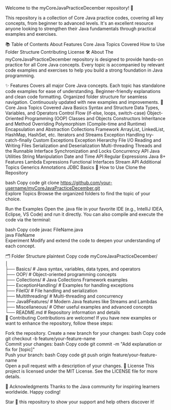 Welcome to the myCoreJavaPracticeDecember repository! 🎉

This repository is a collection of Core Java practice codes, covering all key concepts, from beginner to advanced levels. It's an excellent resource anyone looking to strengthen their Java fundamentals through practical examples and exercises.

📚 Table of Contents
About
Features
Core Java Topics Covered
How to Use
Folder Structure
Contributing
License
🛠 About
The myCoreJavaPracticeDecember repository is designed to provide hands-on practice for all Core Java concepts. Every topic is accompanied by relevant code examples and exercises to help you build a strong foundation in Java programming.

✨ Features
Covers all major Core Java concepts.
Each topic has standalone code examples for ease of understanding.
Beginner-friendly explanations and clean code formatting.
Organized folder structure for seamless navigation.
Continuously updated with new examples and improvements.
📂 Core Java Topics Covered
Java Basics
Syntax and Structure
Data Types, Variables, and Operators
Control Flow (if-else, loops, switch-case)
Object-Oriented Programming (OOP)
Classes and Objects
Constructors
Inheritance and Method Overriding
Polymorphism (Compile-time and Runtime)
Encapsulation and Abstraction
Collections Framework
ArrayList, LinkedList, HashMap, HashSet, etc.
Iterators and Streams
Exception Handling
try-catch-finally
Custom Exceptions
Exception Hierarchy
File I/O
Reading and Writing Files
Serialization and Deserialization
Multi-threading
Threads and the Runnable Interface
Synchronization and Locks
Concurrency API
Java Utilities
String Manipulation
Date and Time API
Regular Expressions
Java 8+ Features
Lambda Expressions
Functional Interfaces
Stream API
Additional Topics
Generics
Annotations
JDBC Basics
🚀 How to Use
Clone the Repository

bash
Copy code
git clone https://github.com/your-username/myCoreJavaPracticeDecember.git  
Explore Topics
Browse the organized folders to find the topic of your choice.

Run the Examples
Open the .java file in your favorite IDE (e.g., IntelliJ IDEA, Eclipse, VS Code) and run it directly. You can also compile and execute the code via the terminal:

bash
Copy code
javac FileName.java  
java FileName  
Experiment
Modify and extend the code to deepen your understanding of each concept.

🗂 Folder Structure
plaintext
Copy code
myCoreJavaPracticeDecember/  
│  
├── Basics/               # Java syntax, variables, data types, and operators  
├── OOP/                  # Object-oriented programming concepts  
├── Collections/          # Java Collections Framework examples  
├── ExceptionHandling/    # Examples for handling exceptions  
├── FileIO/               # File handling and serialization  
├── Multithreading/       # Multi-threading and concurrency  
├── Java8Features/        # Modern Java features like Streams and Lambdas  
├── Miscellaneous/        # Other useful examples and advanced concepts  
└── README.md             # Repository information and details  
🤝 Contributing
Contributions are welcome! If you have new examples or want to enhance the repository, follow these steps:

Fork the repository.
Create a new branch for your changes:
bash
Copy code
git checkout -b feature/your-feature-name  
Commit your changes:
bash
Copy code
git commit -m "Add explanation or fix for [topic]"  
Push your branch:
bash
Copy code
git push origin feature/your-feature-name  
Open a pull request with a description of your changes.
📜 License
This project is licensed under the MIT License. See the LICENSE file for more details.

🌟 Acknowledgments
Thanks to the Java community for inspiring learners worldwide. Happy coding!

Star 🌟 this repository to show your support and help others discover it!
